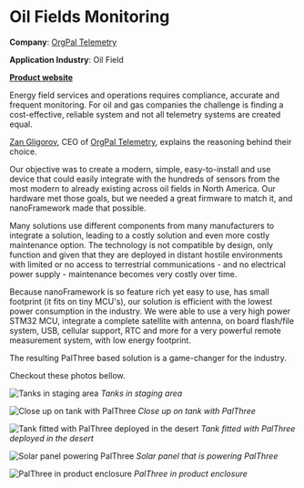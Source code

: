 # Oil Fields Monitoring

**Company**: [OrgPal Telemetry](https://www.orgpal.com/)

**Application Industry**: Oil Field

**[Product website](https://www.orgpal.com/solutions-tank-level-monitoring)**

Energy field services and operations requires compliance, accurate and frequent monitoring. For oil and gas companies the challenge is finding a cost-effective, reliable system and not all telemetry systems are created equal.

[Zan Gligorov](https://www.linkedin.com/in/zan-gligorov-bb03a752), CEO of [OrgPal Telemetry](https://www.orgpal.com/), explains  the reasoning behind their choice.

Our objective was to create a modern, simple, easy-to-install and use device that could easily integrate with the hundreds of sensors from the most modern to already existing across oil fields in North America. Our hardware met those goals, but we needed a great firmware to match it, and nanoFramework made that possible.

Many solutions use different components from many manufacturers to integrate a solution, leading to a costly solution and even more costly maintenance option. The technology is not compatible by design, only function and given that they are deployed in distant hostile environments with limited or no access to terrestrial communications - and no electrical power supply - maintenance becomes very costly over time.

Because nanoFramework is so feature rich yet easy to use, has small footprint (it fits on tiny MCU's), our solution is efficient with the lowest power consumption in the industry. We were able to use a very high power STM32 MCU, integrate a complete satellite with antenna, on board flash/file system, USB, cellular support, RTC and more for a very powerful remote measurement system, with low energy footprint.

The resulting PalThree based solution is a game-changer for the industry.

Checkout these photos bellow.

![Tanks in staging area](../../images/case-studies/oil-field-monitoring/oil-tank-palthree-00.jpg)
*Tanks in staging area*

![Close up on tank with PalThree](../../images/case-studies/oil-field-monitoring/oil-tank-palthree-01.jpg)
*Close up on tank with PalThree*

![Tank fitted with PalThree deployed in the desert](../../images/case-studies/oil-field-monitoring/oil-tank-palthree-02.jpg)
*Tank fitted with PalThree deployed in the desert*

![Solar panel powering PalThree](../../images/case-studies/oil-field-monitoring/oil-tank-palthree-03.jpg)
*Solar panel that is powering PalThree*

![PalThree in product enclosure](../../images/case-studies/oil-field-monitoring/palthree-close-up.jpg)
*PalThree in product enclosure*
